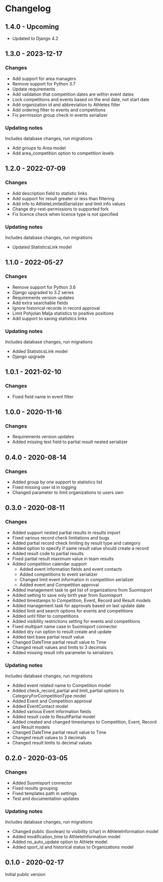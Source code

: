 # Changelog

## 1.4.0 - Upcoming
- Updated to Django 4.2

## 1.3.0 - 2023-12-17
### Changes
- Add support for area managers
- Remove support for Python 3.7
- Update requirements
- Add validation that competition dates are within event dates
- Lock competitions and events based on the end date, not start date
- Add organization id and abbreviation to Athletes filter
- Add ordering filter to events and competitions
- Fix permission group check in events serializer

### Updating notes
Includes database changes, run migrations
- Add groups to Area model
- Add area_competition option to competition levels

## 1.2.0 - 2022-07-09
### Changes
- Add description field to statistic links
- Add support for result greater or less than filtering
- Add info to AthleteLimitedSerializer and limit info values
- Change dry-rest-permissions to supported fork
- Fix licence check when licence type is not specified

### Updating notes
Includes database changes, run migrations
- Updated StatisticsLink model

## 1.1.0 - 2022-05-27
### Changes
- Remove support for Python 3.6
- Django upgraded to 3.2 series
- Requirements version updates
- Add extra searchable fields
- Ignore historical records in record approval
- Limit Pohjolan Malja statistics to positive positions
- Add support to saving statistics links

### Updating notes
Includes database changes, run migrations
- Added StatisticsLink model
- Django upgrade

## 1.0.1 - 2021-02-10
### Changes
- Fixed field name in event filter

## 1.0.0 - 2020-11-16
### Changes
- Requirements version updates
- Added missing text field to partial result nested serializer

## 0.4.0 - 2020-08-14
### Changes
- Added group by one support to statistics list
- Fixed missing user id in logging
- Changed parameter to limit organizations to users own 

## 0.3.0 - 2020-08-11
### Changes
- Added support nested partial results in results import
- Fixed various record check limitations and bugs
- Added partial record check limiting by result type and category
- Added option to specify if same result value should create a record
- Added result code to partial results
- Fixed partial result maximum value in team results
- Added competition calendar support
  - Added event information fields and event contacts
  - Added competitions to event serializer
  - Changed limit event information in competition serializer
  - Added event and Competition approval
- Added management task to get list of organizations from Suomisport
- Added setting to save only birth year from Suomisport
- Added timestamps to Competition, Event, Record and Result models
- Added management task for approvals based on last update date
- Added limit and search options for events and competitions
- Added until filter to competitions
- Added visibility restrictions setting for events and competitions
- Fixed multipart name case in Suomisport connector
- Added dry run option to result create and update
- Added text base partial result value
- Changed DateTime partial result value to Time
- Changed result values and limits to 3 decimals
- Added missing result info parameter to serializers

### Updating notes
Includes database changes, run migrations
- Added event related name to Competition model
- Added check_record_partial and limit_partial options to
  CategoryForCompetitionType model
- Added Event and Competition approval
- Added EventContact model
- Added various Event information fields
- Added result code to ResultPartial model
- Added created and changed timestamps to Competition, Event, Record and
  Result models
- Changed DateTime partial result value to Time
- Changed result values to 3 decimals
- Changed result limits to decimal values

## 0.2.0 - 2020-03-05
### Changes
- Added Suomisport connector
- Fixed results grouping
- Fixed templates path in settings
- Test and documentation updates

### Updating notes
Includes database changes, run migrations
- Changed public (boolean) to visibility (char) in AthleteInformation model
- Added modification_time to AthleteInformation model
- Added no_auto_update option to Athlete model
- Added sport_id and historical status to Organizations model

## 0.1.0 - 2020-02-17
Initial public version
